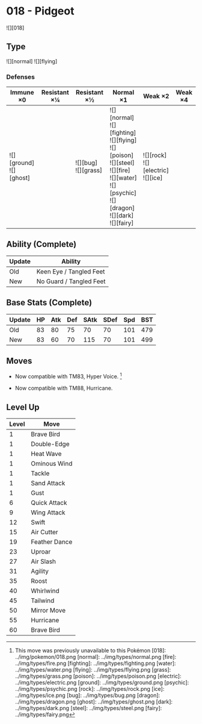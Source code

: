 # 018 - Pidgeot
![][018]

## Type

![][normal]  ![][flying]

### Defenses

Immune ×0                      | Resistant ×¼ | Resistant ×½                | Normal ×1                                                                                                                                                                   | Weak ×2                                      | Weak ×4 | 
---                            | ---          | ---                         | ---                                                                                                                                                                         | ---                                          | ---     | 
![][ground]<br> ![][ghost]<br> |              | ![][bug]<br> ![][grass]<br> | ![][normal]<br> ![][fighting]<br> ![][flying]<br> ![][poison]<br> ![][steel]<br> ![][fire]<br> ![][water]<br> ![][psychic]<br> ![][dragon]<br> ![][dark]<br> ![][fairy]<br> | ![][rock]<br> ![][electric]<br> ![][ice]<br> |         | 

## Ability (Complete)

Update | Ability                 | 
---    | ---                     | 
Old    | Keen Eye / Tangled Feet | 
New    | No Guard / Tangled Feet | 

## Base Stats (Complete)

Update | HP  | Atk | Def | SAtk | SDef | Spd | BST | 
---    | --- | --- | --- | ---  | ---  | --- | --- | 
Old    | 83  | 80  | 75  | 70   | 70   | 101 | 479 | 
New    | 83  | 60  | 70  | 115  | 70   | 101 | 499 | 

## Moves

 - Now compatible with TM83, Hyper Voice. [^1]

 - Now compatible with TM88, Hurricane.

## Level Up

Level | Move          | 
---   | ---           | 
1     | Brave Bird    | 
1     | Double-Edge   | 
1     | Heat Wave     | 
1     | Ominous Wind  | 
1     | Tackle        | 
1     | Sand Attack   | 
1     | Gust          | 
6     | Quick Attack  | 
9     | Wing Attack   | 
12    | Swift         | 
15    | Air Cutter    | 
19    | Feather Dance | 
23    | Uproar        | 
27    | Air Slash     | 
31    | Agility       | 
35    | Roost         | 
40    | Whirlwind     | 
45    | Tailwind      | 
50    | Mirror Move   | 
55    | Hurricane     | 
60    | Brave Bird    | 

[^1]: This move was previously unavailable to this Pokémon
[018]: ../img/pokemon/018.png
[normal]: ../img/types/normal.png
[fire]: ../img/types/fire.png
[fighting]: ../img/types/fighting.png
[water]: ../img/types/water.png
[flying]: ../img/types/flying.png
[grass]: ../img/types/grass.png
[poison]: ../img/types/poison.png
[electric]: ../img/types/electric.png
[ground]: ../img/types/ground.png
[psychic]: ../img/types/psychic.png
[rock]: ../img/types/rock.png
[ice]: ../img/types/ice.png
[bug]: ../img/types/bug.png
[dragon]: ../img/types/dragon.png
[ghost]: ../img/types/ghost.png
[dark]: ../img/types/dark.png
[steel]: ../img/types/steel.png
[fairy]: ../img/types/fairy.png
